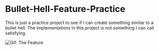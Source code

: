 # Bullet-Hell-Feature-Practice
This is just a practice project to see if I can create something similar to a bullet hell. The implementations in this project is not something I can call satisfying.

![Gif: The Feature](https://github.com/Andreas001/Bullet-Hell-Feature-Practice/gif-version.gif)
